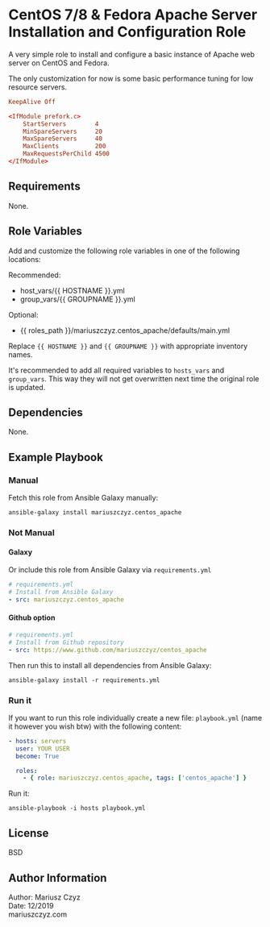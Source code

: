 # CentOS 7/8 & Fedora Apache Server Installation and Configuration Role

A very simple role to install and configure a basic instance of Apache web server on CentOS and Fedora. 

The only customization for now is some basic performance tuning for low resource servers. 

```conf
KeepAlive Off

<IfModule prefork.c>
    StartServers        4
    MinSpareServers     20
    MaxSpareServers     40
    MaxClients          200
    MaxRequestsPerChild 4500
</IfModule>
```

## Requirements

None.

## Role Variables

Add and customize the following role variables in one of the following locations:

Recommended:

- host_vars/{{ HOSTNAME }}.yml
- group_vars/{{ GROUPNAME }}.yml

Optional:

- {{ roles_path }}/mariuszczyz.centos_apache/defaults/main.yml

Replace `{{ HOSTNAME }}` and `{{ GROUPNAME }}` with appropriate
inventory names.

It's recommended to add all required variables to `hosts_vars` and
`group_vars`. This way they will not get overwritten next time the
original role is updated.

## Dependencies

None.

## Example Playbook

### Manual

Fetch this role from Ansible Galaxy manually:

`ansible-galaxy install mariuszczyz.centos_apache`

### Not Manual

#### Galaxy

Or include this role from Ansible Galaxy via `requirements.yml`

```yaml
# requirements.yml
# Install from Ansible Galaxy
- src: mariuszczyz.centos_apache
```

#### Github option

```yaml
# requirements.yml
# Install from Github repository
- src: https://www.github.com/mariuszczyz/centos_apache
```

Then run this to install all dependencies from Ansible Galaxy:

`ansible-galaxy install -r requirements.yml`

### Run it

If you want to run this role individually create a new file:
`playbook.yml` (name it however you wish btw) with the following content:

```yaml
- hosts: servers
  user: YOUR USER
  become: True

  roles:
    - { role: mariuszczyz.centos_apache, tags: ['centos_apache'] }
```

Run it:

`ansible-playbook -i hosts playbook.yml`

## License

BSD

## Author Information

Author: Mariusz Czyz  
Date: 12/2019  
mariuszczyz.com
